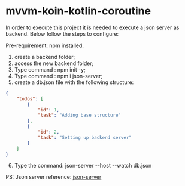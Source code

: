 # mvvm-koin-kotlin-coroutine

In order to execute this project it is needed to execute a json server as backend. Below follow the steps to configure:

Pre-requirement: npm installed.

1) create a backend folder;
2) access the new backend folder;
3) Type command : npm init -y;
4) Type command : npm i json-server;
5) create a db.json file with the following structure:

```json
{
    "todos": [
        {
            "id": 1,
            "task": "Adding base structure"
        },
        {
            "id": 2,
            "task": "Setting up backend server"
        }
    ]
}
```
6) Type the command: json-server --host <your-ip-address> --watch db.json

PS: Json server reference: 
[json-server]

[json-server]: https://www.npmjs.com/package/json-server
